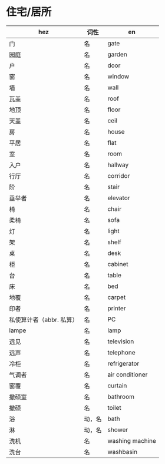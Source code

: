 # 住宅/居所

|hez|词性|en|
|-|-|-|
|门|名|gate|
|园庭|名|garden|
|户|名|door|
|窗|名|window|
|墙|名|wall|
|瓦盖|名|roof|
|地顶|名|floor|
|天盖|名|ceil|
|房|名|house|
|平居|名|flat|
|室|名|room|
|入户|名|hallway|
|行厅|名|corridor|
|阶|名|stair|
|垂举者|名|elevator|
|椅|名|chair|
|柔椅|名|sofa|
|灯|名|light|
|架|名|shelf|
|桌|名|desk|
|柜|名|cabinet|
|台|名|table|
|床|名|bed|
|地覆|名|carpet|
|印者|名|printer|
|私使算计者（abbr. 私算）|名|PC|
|lampe|名|lamp|
|远见|名|television|
|远声|名|telephone|
|冷柜|名|refrigerator|
|气调者|名|air conditioner|
|窗覆|名|curtain|
|撤硕室|名|bathroom|
|撤硕|名|toilet|
|浴|动，名|bath|
|淋|动，名|shower|
|洗机|名|washing machine|
|洗台|名|washbasin|